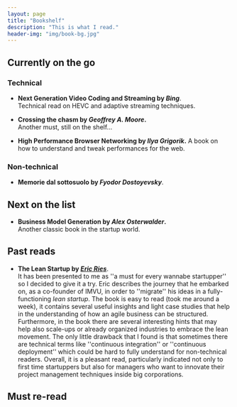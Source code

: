 ```yaml
---
layout: page
title: "Bookshelf"
description: "This is what I read."
header-img: "img/book-bg.jpg"
---
```


## Currently on the go
### Technical
* **Next Generation Video Coding and Streaming by *Bing***.  
  Technical read on HEVC and adaptive streaming techniques.

* **Crossing the chasm by *Geoffrey A. Moore*.**  
  Another must, still on the shelf...

* **High Performance Browser Networking by *Ilya Grigorik*.**
  A book on how to understand and tweak performances for the web. 

### Non-technical
* **Memorie dal sottosuolo by *Fyodor Dostoyevsky***.


## Next on the list
* **Business Model Generation by *Alex Osterwalder*.**  
  Another classic book in the startup world. 

## Past reads
* **The Lean Startup by [*Eric Ries*](http://theleanstartup.com)**.  
  It has been presented to me as ''a must for every wannabe startupper'' so
  I decided to give it a try.
  Eric describes the journey that he embarked on, as a co-founder of IMVU, in
  order to
  ''migrate'' his ideas in a fully-functioning *lean startup*. The book is
  easy to read (took me around a week), it contains several useful insights
  and light case studies that help in the understanding of how an agile
  business can be structured. Furthermore, in the book there are several
  interesting hints that may help also scale-ups or already organized
  industries to embrace the lean movement. The only little drawback that
  I found is that sometimes there are technical terms like ''continuous
  integration'' or ''continuous deployment'' which could be hard to fully
  understand for non-technical readers.
  Overall, it is a pleasant read, particularly indicated not only to first time
  startuppers but also for managers who want to innovate their project
  management techniques inside big corporations. 

## Must re-read
